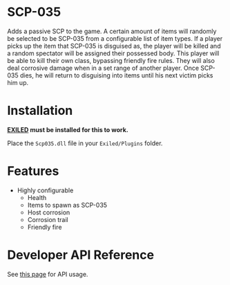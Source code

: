 # SCP-035

Adds a passive SCP to the game. A certain amount of items will randomly be selected to be SCP-035 from a configurable list of item types. If a player picks up the item that SCP-035 is disguised as, the player will be killed and a random spectator will be assigned their possessed body. This player will be able to kill their own class, bypassing friendly fire rules. They will also deal corrosive damage when in a set range of another player. Once SCP-035 dies, he will return to disguising into items until his next victim picks him up.

# Installation

**[EXILED](https://github.com/galaxy119/EXILED) must be installed for this to work.**

Place the `Scp035.dll` file in your `Exiled/Plugins` folder.

# Features
* Highly configurable
  * Health
  * Items to spawn as SCP-035
  * Host corrosion
  * Corrosion trail
  * Friendly fire

# Developer API Reference
See [this page](https://github.com/Cyanox62/scp035/wiki/API) for API usage.
